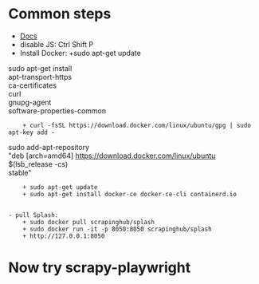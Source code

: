 
# Common steps

- [Docs](https://splash.readthedocs.io/en/stable/)
- disable JS: Ctrl Shift P
- Install Docker:
+sudo apt-get update
  
sudo apt-get install \
    apt-transport-https \
    ca-certificates \
    curl \
    gnupg-agent \
    software-properties-common

        + curl -fsSL https://download.docker.com/linux/ubuntu/gpg | sudo apt-key add -

sudo add-apt-repository \
   "deb [arch=amd64] https://download.docker.com/linux/ubuntu \
   $(lsb_release -cs) \
   stable"

        + sudo apt-get update
        + sudo apt-get install docker-ce docker-ce-cli containerd.io


    - pull Splash:
        + sudo docker pull scrapinghub/splash
        + sudo docker run -it -p 8050:8050 scrapinghub/splash
        + http://127.0.0.1:8050

# Now try scrapy-playwright
